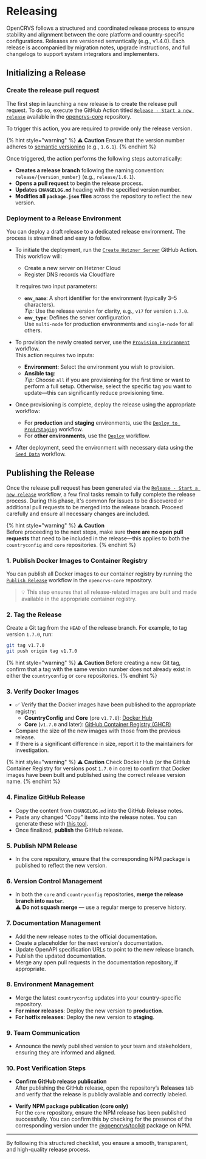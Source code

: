 # Releasing

OpenCRVS follows a structured and coordinated release process to ensure stability and alignment between the core platform and country-specific configurations. Releases are versioned semantically (e.g., v1.4.0). Each release is accompanied by migration notes, upgrade instructions, and full changelogs to support system integrators and implementers.

## Initializing a Release

### Create the release pull request

The first step in launching a new release is to create the release pull request. To do so, execute the GitHub Action titled [`Release - Start a new release`](https://github.com/opencrvs/opencrvs-core/actions/workflows/init-release.yml) available in the [opencrvs-core](https://github.com/opencrvs/opencrvs-core) repository.

To trigger this action, you are required to provide only the release version.

{% hint style="warning" %}
**⚠️ Caution** 
Ensure that the version number adheres to [semantic versioning](https://semver.org/) (e.g., `1.6.1`).
{% endhint %}

Once triggered, the action performs the following steps automatically:

- **Creates a release branch** following the naming convention: `release/{version_number}` (e.g., `release/1.6.1`).
- **Opens a pull request** to begin the release process.
- **Updates `CHANGELOG.md`** heading with the specified version number.
- **Modifies all `package.json` files** across the repository to reflect the new version.

### Deployment to a Release Environment

You can deploy a draft release to a dedicated release environment. The process is streamlined and easy to follow.

- To initiate the deployment, run the [`Create Hetzner Server`](https://github.com/opencrvs/opencrvs-farajaland/actions/workflows/create-hetzner-server.yml) GitHub Action.  
  This workflow will:
  - Create a new server on Hetzner Cloud
  - Register DNS records via Cloudflare

  It requires two input parameters:
  - **`env_name`**: A short identifier for the environment (typically 3–5 characters).  
    *Tip:* Use the release version for clarity, e.g., `v17` for version `1.7.0`.
  - **`env_type`**: Defines the server configuration.  
    Use `multi-node` for production environments and `single-node` for all others.

- To provision the newly created server, use the [`Provision Environment`](https://github.com/opencrvs/opencrvs-farajaland/actions/workflows/provision.yml) workflow.  
  This action requires two inputs:
  - **Environment**: Select the environment you wish to provision.
  - **Ansible tag**:  
    *Tip:* Choose `all` if you are provisioning for the first time or want to perform a full setup. Otherwise, select the specific tag you want to update—this can significantly reduce provisioning time.

- Once provisioning is complete, deploy the release using the appropriate workflow:
  - For **production** and **staging** environments, use the [`Deploy to Prod/Staging`](https://github.com/opencrvs/opencrvs-farajaland/actions/workflows/deploy-prod.yml) workflow.
  - For **other environments**, use the [`Deploy`](https://github.com/opencrvs/opencrvs-farajaland/actions/workflows/deploy.yml) workflow.

- After deployment, seed the environment with necessary data using the [`Seed Data`](https://github.com/opencrvs/opencrvs-farajaland/actions/workflows/seed-data.yml) workflow.

## Publishing the Release

Once the release pull request has been generated via the [`Release - Start a new release`](https://github.com/opencrvs/opencrvs-core/actions/workflows/init-release.yml) workflow, a few final tasks remain to fully complete the release process.
During this phase, it's common for issues to be discovered or additional pull requests to be merged into the release branch. Proceed carefully and ensure all necessary changes are included.

{% hint style="warning" %}
**⚠️ Caution**  
Before proceeding to the next steps, make sure **there are no open pull requests** that need to be included in the release—this applies to both the `countryconfig` and `core` repositories.
{% endhint %}

### 1. Publish Docker Images to Container Registry

You can publish all Docker images to our container registry by running the [`Publish Release`](https://github.com/opencrvs/opencrvs-core/blob/develop/.github/workflows/publish-release.yml) workflow in the `opencrvs-core` repository.

> 💡 This step ensures that all release-related images are built and made available in the appropriate container registry.


### 2. Tag the Release

Create a Git tag from the `HEAD` of the release branch. For example, to tag version `1.7.0`, run:

```bash
git tag v1.7.0
git push origin tag v1.7.0
```
{% hint style="warning" %}
**⚠️ Caution** 
Before creating a new Git tag, confirm that a tag with the same version number does not already exist in either the `countryconfig` or `core` repositories.
{% endhint %}

### 3. Verify Docker Images

- ✅ Verify that the Docker images have been published to the appropriate registry:
  - **CountryConfig** and **Core** (pre `v1.7.0`): [Docker Hub](https://hub.docker.com/r/opencrvs/ocrvs-countryconfig/tags?name=v)
  - **Core** (`v1.7.0` and later): [GitHub Container Registry (GHCR)](https://github.com/orgs/opencrvs/packages?repo_name=opencrvs-core)
- Compare the size of the new images with those from the previous release.
- If there is a significant difference in size, report it to the maintainers for investigation.

{% hint style="warning" %}
**⚠️ Caution** 
Check Docker Hub (or the GitHub Container Registry for versions post `1.7.0` in core) to confirm that Docker images have been built and published using the correct release version name.
{% endhint %}

### 4. Finalize GitHub Release

- Copy the content from `CHANGELOG.md` into the GitHub Release notes.
- Paste any changed "Copy" items into the release notes. You can generate these with [this tool](https://gist.github.com/rikukissa/9415b88016c0acfc0e0d4e00add45993).
- Once finalized, **publish** the GitHub release.

### 5. Publish NPM Release

- In the core repository, ensure that the corresponding NPM package is published to reflect the new version.

### 6. Version Control Management

- In both the `core` and `countryconfig` repositories, **merge the release branch into `master`**.  
  ⚠️ **Do not squash merge** — use a regular merge to preserve history.

### 7. Documentation Management

- Add the new release notes to the official documentation.
- Create a placeholder for the next version's documentation.
- Update OpenAPI specification URLs to point to the new release branch.
- Publish the updated documentation.
- Merge any open pull requests in the documentation repository, if appropriate.

### 8. Environment Management

- Merge the latest `countryconfig` updates into your country-specific repository.
- **For minor releases**: Deploy the new version to **production**.
- **For hotfix releases**: Deploy the new version to **staging**.

### 9. Team Communication

- Announce the newly published version to your team and stakeholders, ensuring they are informed and aligned.

### 10. Post Verification Steps 

- **Confirm GitHub release publication**  
  After publishing the GitHub release, open the repository’s **Releases** tab and verify that the release is publicly available and correctly labeled.

- **Verify NPM package publication (core only)**  
  For the `core` repository, ensure the NPM release has been published successfully. You can confirm this by checking for the presence of the corresponding version under the [@opencrvs/toolkit](https://www.npmjs.com/package/@opencrvs/toolkit?activeTab=versions) package on NPM.

---

By following this structured checklist, you ensure a smooth, transparent, and high-quality release process.



